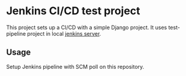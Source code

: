# Jenkins CI/CD test project

This project sets up a CI/CD with a simple Django project.
It uses test-pipeline project in local [jenkins server](http://jenkins.local/job/test-pipeline/).

## Usage

Setup Jenkins pipeline with SCM poll on this repository.
